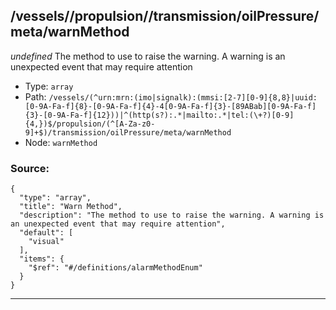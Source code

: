 ## /vessels/<RegExp>/propulsion/<RegExp>/transmission/oilPressure/meta/warnMethod

*undefined*
The method to use to raise the warning. A warning is an unexpected event that may require attention

* Type: `array`
* Path: `/vessels/(^urn:mrn:(imo|signalk):(mmsi:[2-7][0-9]{8,8}|uuid:[0-9A-Fa-f]{8}-[0-9A-Fa-f]{4}-4[0-9A-Fa-f]{3}-[89ABab][0-9A-Fa-f]{3}-[0-9A-Fa-f]{12}))|^(http(s?):.*|mailto:.*|tel:(\+?)[0-9]{4,})$/propulsion/(^[A-Za-z0-9]+$)/transmission/oilPressure/meta/warnMethod`
* Node: `warnMethod`

### Source:
```
{
  "type": "array",
  "title": "Warn Method",
  "description": "The method to use to raise the warning. A warning is an unexpected event that may require attention",
  "default": [
    "visual"
  ],
  "items": {
    "$ref": "#/definitions/alarmMethodEnum"
  }
}
```

---
